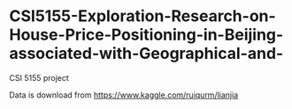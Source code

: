 # CSI5155-Exploration-Research-on-House-Price-Positioning-in-Beijing-associated-with-Geographical-and-
CSI 5155 project

Data is download from https://www.kaggle.com/ruiqurm/lianjia
